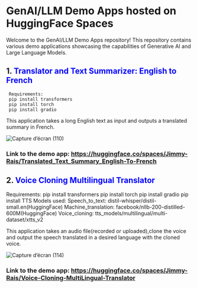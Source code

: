 # GenAI/LLM Demo Apps hosted on HuggingFace Spaces

Welcome to the GenAI/LLM Demo Apps repository! This repository contains various demo applications showcasing the capabilities of Generative AI and Large Language Models.

  ## 1. <span style="color:blue;">Translator and Text Summarizer: English to French</span>



     Requirements:
     pip install transformers
     pip install torch
     pip install gradio

This application takes a long English text as input and outputs a translated summary in French.

![Capture d’écran (110)](https://github.com/Jimmy-Rais/HuggingFace_Spaces/assets/81222691/383be3f3-ae91-4371-9394-16380eafd645)

### Link to the demo app: https://huggingface.co/spaces/Jimmy-Rais/Translated_Text_Summary_English-To-French


 
  ## 2. <span style="color:blue;">Voice Cloning Multilingual Translator</span>


     
Requirements:
    pip install transformers
    pip install torch
    pip install gradio
    pip install TTS
Models used:
    Speech_to_text: distil-whisper/distil-small.en(HuggingFace)
    Machine_translation: facebook/nllb-200-distilled-600M(HuggingFace)
    Voice_cloning: tts_models/multilingual/multi-dataset/xtts_v2


This application takes an audio file(recorded or uploaded),clone the voice and output the speech translated in a desired language
with the cloned voice.

![Capture d’écran (114)](https://github.com/Jimmy-Rais/HuggingFace_Space/assets/81222691/bdcdb1fb-f268-424d-9309-d112f0877fad)


### Link to the demo app: https://huggingface.co/spaces/Jimmy-Rais/Voice-Cloning-MultiLingual-Translator


